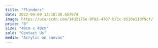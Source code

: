 ```yaml
---
title: "Flinders"
date: 2022-04-09 13:18:38.457974
image: https://ucarecdn.com/14d2175e-9f82-4707-b71c-b510e110f9cf/
price: "0"
size: "40cm x 40cm"
sold: "Contact Us"
media: "Acrylic on canvas"
---
```


